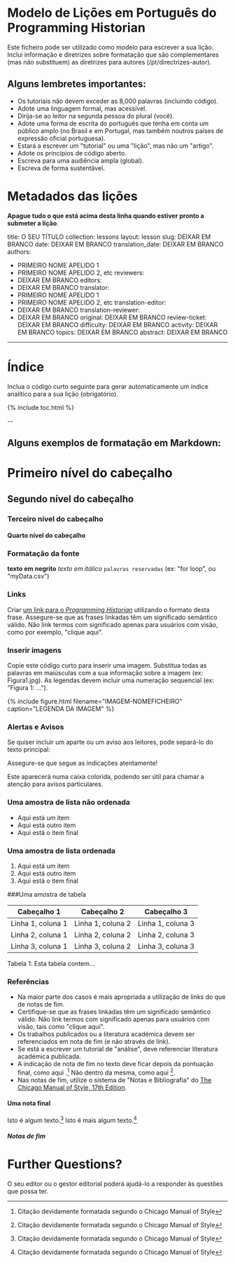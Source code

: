 # Modelo de Lições em Português do Programming Historian

Este ficheiro pode ser utilizado como modelo para escrever a sua lição. Inclui informação e diretrizes sobre formatação que são complementares (mas não substituem) as diretrizes para autores (/pt/directrizes-autor).

## Alguns lembretes importantes:

*	Os tutoriais não devem exceder as 8,000 palavras (incluindo código).
*	Adote uma linguagem formal, mas acessível.
*	Dirija-se ao leitor na segunda pessoa do plural (você).
*	Adote uma forma de escrita do português que tenha em conta um público amplo (no Brasil e em Portugal, mas também noutros países de expressão oficial portuguesa).
*	Estará a escrever um "tutorial" ou uma "lição", mas não um "artigo".
* Adote os princípios de código aberto.
* Escreva para uma audiência ampla (global).
* Escreva de forma sustentável.

# Metadados das lições

**Apague tudo o que está acima desta linha quando estiver pronto a submeter a lição**.

title: O SEU TÍTULO
collection: lessons
layout: lesson
slug: DEIXAR EM BRANCO
date: DEIXAR EM BRANCO
translation_date: DEIXAR EM BRANCO
authors:
- PRIMEIRO NOME APELIDO 1
- PRIMEIRO NOME APELIDO 2, etc
reviewers:
- DEIXAR EM BRANCO
editors:
- DEIXAR EM BRANCO
translator:
- PRIMEIRO NOME APELIDO 1
- PRIMEIRO NOME APELIDO 2, etc
translation-editor:
- DEIXAR EM BRANCO
translation-reviewer:
- DEIXAR EM BRANCO
original: DEIXAR EM BRANCO
review-ticket: DEIXAR EM BRANCO
difficulty: DEIXAR EM BRANCO
activity: DEIXAR EM BRANCO
topics: DEIXAR EM BRANCO
abstract: DEIXAR EM BRANCO
---

# Índice

Inclua o código curto seguinte para gerar automaticamente um índice analítico para a sua lição (obrigatório).

{% include toc.html %}

--

## Alguns exemplos de formatação em Markdown:

# Primeiro nível do cabeçalho
## Segundo nível do cabeçalho
### Terceiro nível do cabeçalho
#### Quarto nível do cabeçalho


### Formatação da fonte
**texto em negrito**
*texto em itálico*
`palavras reservadas` (ex: "for loop", ou  "myData.csv")

### Links

Criar [um link para o *Programming Historian*](/pt/) utilizando o formato desta frase. Assegure-se que as frases linkadas têm um significado semântico válido. Não link termos com significado apenas para usuários com visão, como por exemplo, "clique aqui".

### Inserir imagens

Copie este código curto para inserir uma imagem. Substitua todas as palavras em maiúsculas com a sua informação sobre a imagem (ex: Figura1.jpg). As legendas devem incluir uma numeração sequencial (ex: "Figura 1: ..."). 

{% include figure.html filename="IMAGEM-NOMEFICHEIRO" caption="LEGENDA DA IMAGEM" %}

### Alertas e Avisos

Se quiser incluir um aparte ou um aviso aos leitores, pode separá-lo do texto principal:

<div class="alert alert-warning">
 Assegure-se que segue as indicações atentamente!
</div>

Este aparecerá numa caixa colorida, podendo ser útil para chamar a atenção para avisos particulares. 

### Uma amostra de lista não ordenada

* Aqui está um item
* Aqui está outro item
* Aqui está o item final

### Uma amostra de lista ordenada

1. Aqui está um item
2. Aqui está outro item
3. Aqui está o item final

###Uma amostra de tabela

| Cabeçalho 1 | Cabeçalho 2 | Cabeçalho 3 |
| --------- | --------- | --------- |
| Linha 1, coluna 1 | Linha 1, coluna 2 | Linha 1, coluna 3|
| Linha 2, coluna 1 | Linha 2, coluna 2 | Linha 2, coluna 3|
| Linha 3, coluna 1 | Linha 3, coluna 2 | Linha 3, coluna 3|
Tabela 1: Esta tabela contem...

### Referências

*	Na maior parte dos casos é mais apropriada a utilização de links do que de notas de fim.
*	Certifique-se que as frases linkadas têm um significado semântico válido. Não link termos com significado apenas para usuários com visão, tais como "clique aqui". 
*	Os trabalhos publicados ou a literatura académica devem ser referenciados em nota de fim (e não através de link). 
*	Se está a escrever um tutorial de "análise", deve referenciar literatura académica publicada. 
*	A indicação de nota de fim no texto deve ficar depois da pontuação final, como aqui .[^1] Não dentro da mesma, como aqui [^1].
*	Nas notas de fim, utilize o sistema de "Notas e Bibliografia" do [The Chicago Manual of Style, 17th Edition](https://www.chicagomanualofstyle.org/tools_citationguide/citation-guide-1.html).

#### Uma nota final

Isto é algum texto.[^1]
Isto é mais algum texto.[^2]

##### Notas de fim
[^1]: Citação devidamente formatada segundo o Chicago Manual of Style
[^2]: Citação devidamente formatada segundo o Chicago Manual of Style


# Further Questions?

O seu editor ou o gestor editorial poderá ajudá-lo a responder às questões que possa ter. 
